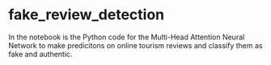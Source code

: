 # fake_review_detection

In the notebook is the Python code for the Multi-Head Attention Neural Network to make predicitons on online tourism reviews and classify them as fake and authentic. 
